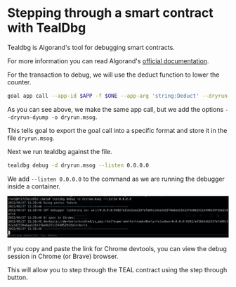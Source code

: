 # Stepping through a smart contract with TealDbg
Tealdbg is Algorand's tool for debugging smart contracts.

For more information you can read Algorand's [official documentation](https://github.com/algorand/go-algorand/blob/master/cmd/tealdbg/README.md).

For the transaction to debug, we will use the deduct function to lower the counter.

```bash
goal app call --app-id $APP -f $ONE --app-arg 'string:Deduct' --dryrun-dump -o dryrun.msog
```

As you can see above, we make the same app call, but we add the options `--dryrun-dyump -o dryrun.msog`.

This tells goal to export the goal call into a specific format and store it in the file `dryrun.msog`.

Next we run tealdbg against the file. 

```bash
tealdbg debug -d dryrun.msog --listen 0.0.0.0
```

We add `--listen 0.0.0.0` to the command as we are running the debugger inside a container.

![Tealdbg commands showing that the tealdbg debug session has started](./tealdbg.png)

If you copy and paste the link for Chrome devtools, you can view the debug session in Chrome (or Brave) browser.

This will allow you to step through the TEAL contract using the step through button.